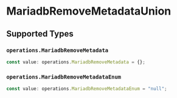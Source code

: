 # MariadbRemoveMetadataUnion


## Supported Types

### `operations.MariadbRemoveMetadata`

```typescript
const value: operations.MariadbRemoveMetadata = {};
```

### `operations.MariadbRemoveMetadataEnum`

```typescript
const value: operations.MariadbRemoveMetadataEnum = "null";
```

